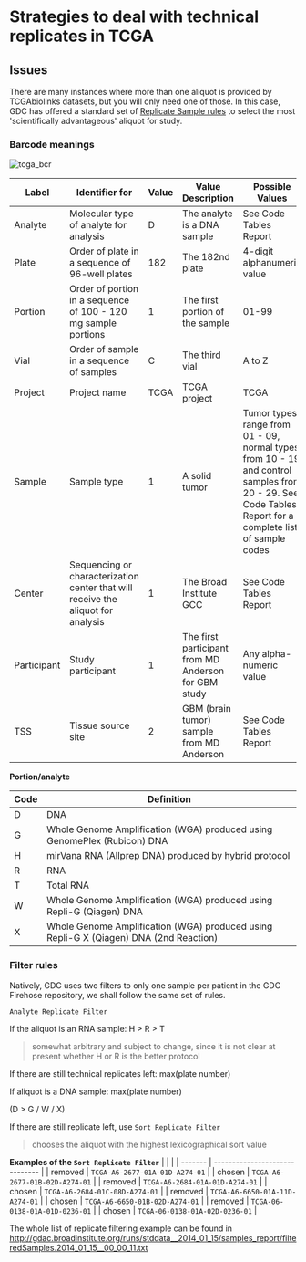 
# Strategies to deal with technical replicates in TCGA

## Issues

There are many instances where more than one aliquot is provided by TCGAbiolinks datasets, but you will only need one of those. In this case, GDC has offered a standard set of [Replicate Sample rules](http://gdac.broadinstitute.org/runs/stddata__2014_01_15/samples_report/READ_Replicate_Samples.html) to select the most 'scientifically advantageous' aliquot for study.

### Barcode meanings

![tcga_bcr](https://docs.gdc.cancer.gov/Encyclopedia/pages/images/barcode.png)


| Label       | Identifier for                                                                   | Value | Value Description                                    | Possible Values                                                                                                                                        |
| ----------- | -------------------------------------------------------------------------------- | ----- | ---------------------------------------------------- | ------------------------------------------------------------------------------------------------------------------------------------------------------ |
| Analyte     | Molecular type of analyte for analysis                                           | D     | The analyte is a DNA sample                          | See Code Tables Report                                                                                                                                 |
| Plate       | Order of plate in a sequence of 96-well plates                                   | 182   | The 182nd plate                                      | 4-digit alphanumeric value                                                                                                                             |
| Portion     | Order of portion in a sequence of 100 - 120 mg sample portions                   | 1     | The first portion of the sample                      | 01-99                                                                                                                                                  |
| Vial        | Order of sample in a sequence of samples                                         | C     | The third vial                                       | A to Z                                                                                                                                                 |
| Project     | Project name                                                                     | TCGA  | TCGA project                                         | TCGA                                                                                                                                                   |
| Sample      | Sample type                                                                      | 1     | A solid tumor                                        | Tumor types range from 01 - 09, normal types from 10 - 19 and control samples from 20 - 29. See Code Tables Report for a complete list of sample codes |
| Center      | Sequencing or characterization center that will receive the aliquot for analysis | 1     | The Broad Institute GCC                              | See Code Tables Report                                                                                                                                 |
| Participant | Study participant                                                                | 1     | The first participant from MD Anderson for GBM study | Any alpha-numeric value                                                                                                                                |
| TSS         | Tissue source site                                                               | 2     | GBM (brain tumor) sample from MD Anderson            | See Code Tables Report                                                                                                                                 |

**Portion/analyte**

| Code | Definition                                                                            |
| ---- | ------------------------------------------------------------------------------------- |
| D    | DNA                                                                                   |
| G    | Whole Genome Amplification (WGA) produced using GenomePlex (Rubicon) DNA              |
| H    | mirVana RNA (Allprep DNA) produced by hybrid protocol                                 |
| R    | RNA                                                                                   |
| T    | Total RNA                                                                             |
| W    | Whole Genome Amplification (WGA) produced using Repli-G (Qiagen) DNA                  |
| X    | Whole Genome Amplification (WGA) produced using Repli-G X (Qiagen) DNA (2nd Reaction) |


### Filter rules

Natively, GDC uses two filters to only one sample per patient in the GDC Firehose repository, we shall follow the same set of rules.

`Analyte Replicate Filter`

If the aliquot is an RNA sample:
H > R > T

> somewhat arbitrary and subject to change, since it is not clear at present whether H or R is the better protocol

If there are still technical replicates left:
max(plate number)

If aliquot is a DNA sample:
max(plate number)

(D > G / W / X)

If there are still replicate left, use
` Sort Replicate Filter `

> chooses the aliquot with the highest lexicographical sort value

**Examples of the ` Sort Replicate Filter `**
|         |                                |
| ------- | ------------------------------ |
| removed | `TCGA-A6-2677-01A-01D-A274-01` |
| chosen  | `TCGA-A6-2677-01B-02D-A274-01` |
| removed | `TCGA-A6-2684-01A-01D-A274-01` |
| chosen  | `TCGA-A6-2684-01C-08D-A274-01` |
| removed | `TCGA-A6-6650-01A-11D-A274-01` |
| chosen  | `TCGA-A6-6650-01B-02D-A274-01` |
| removed | `TCGA-06-0138-01A-01D-0236-01` |
| chosen  | `TCGA-06-0138-01A-02D-0236-01` |

The whole list of replicate filtering example can be found in http://gdac.broadinstitute.org/runs/stddata__2014_01_15/samples_report/filteredSamples.2014_01_15__00_00_11.txt

